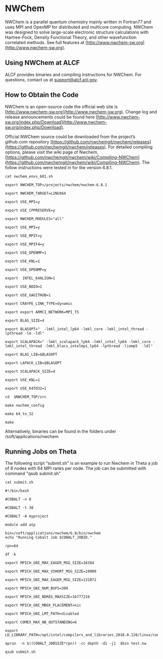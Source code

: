 # NWChem
NWChem is a parallel quantum chemistry mainly written in Fortran77 and uses MPI and OpenMP for distributed and multicore computing. NWChem was designed to solve large-scale  electronic structure calculations with Hartree-Fock, Density Functional Theory, and other wavefunction correlated methods. See full features at [http://www.nwchem-sw.org](http://www.nwchem-sw.org).

## Using NWChem at ALCF
ALCF provides binaries and compiling instructions for NWChem. For questions, contact us at [support@alcf.anl.gov](mailto:support@alcf.anl.gov).

## How to Obtain the Code
NWChem is an open-source code the official web site is [http://www.nwchem-sw.org](http://www.nwchem-sw.org). Change log and release announcements could be found here [http://www.nwchem-sw.org/index.php/Download](http://www.nwchem-sw.org/index.php/Download).

Official NWChem source could be downloaded from the project’s github.com repository [https://github.com/nwchemgit/nwchem/releases](https://github.com/nwchemgit/nwchem/releases). For detailed compiling options, please visit the wiki page of Nwchem, [https://github.com/nwchemgit/nwchem/wiki/Compiling-NWChem](https://github.com/nwchemgit/nwchem/wiki/Compiling-NWChem). The follow instructions were tested in for the version 6.8.1.

```
cat nwchem_envs_681.sh

export NWCHEM_TOP=/projects/nwchem/nwchem-6.8.1

export NWCHEM_TARGET=LINUX64

export USE_MPI=y

export USE_CPPRESERVE=y

export NWCHEM_MODULES="all"

export USE_MPI=y

export USE_MPIF=y

export USE_MPIF4=y

export USE_OPENMP=1

export USE_KNL=1

export USE_OPENMP=y

export  INTEL_64ALIGN=1

export USE_NOIO=1

export USE_GAGITHUB=1

export CRAYPE_LINK_TYPE=dynamic

export export ARMCI_NETWORK=MPI_TS

export BLAS_SIZE=4

export BLASOPT="  -lmkl_intel_lp64 -lmkl_core -lmkl_intel_thread -lpthread -lm -ldl"

export SCALAPACK=" -lmkl_scalapack_lp64 -lmkl_intel_lp64 -lmkl_core -lmkl_intel_thread -lmkl_blacs_intelmpi_lp64 -lpthread -liomp5  -ldl"

export BLAS_LIB=$BLASOPT

export LAPACK_LIB=$BLASOPT

export SCALAPACK_SIZE=4

export USE_KNL=1

export USE_64TO32=1

cd  $NWCHEM_TOP/src

make nwchem_config

make 64_to_32

make
```

Alternatively, binaries can be found in the folders under /soft/applications/nwchem

## Running Jobs on Theta

The following script “submit.sh” is an example to run Nwchem in Theta a job of 8 nodes with 64 MPI ranks per node. The job can be submitted with command "qsub submit.sh"

```
cat submit.sh

#!/bin/bash

#COBALT -n 8

#COBALT -t 30

#COBALT -A myproject

module add atp

bin=/soft/applications/nwchem/6.8/bin/nwchem
echo "Running Cobalt Job $COBALT_JOBID."

rpn=64

df -k

export MPICH_GNI_MAX_EAGER_MSG_SIZE=16384 

export MPICH_GNI_MAX_VSHORT_MSG_SIZE=10000 

export MPICH_GNI_MAX_EAGER_MSG_SIZE=131072 

export MPICH_GNI_NUM_BUFS=300 

export MPICH_GNI_NDREG_MAXSIZE=16777216 

export MPICH_GNI_MBOX_PLACEMENT=nic 

export MPICH_GNI_LMT_PATH=disabled 

export COMEX_MAX_NB_OUTSTANDING=6

export LD_LIBRARY_PATH=/opt/intel/compilers_and_libraries_2018.0.128/linux/compiler/lib/intel64_lin

aprun  -n $((COBALT_JOBSIZE*rpn)) -cc depth -d1 -j1  $bin test.nw

qsub submit.sh
```
